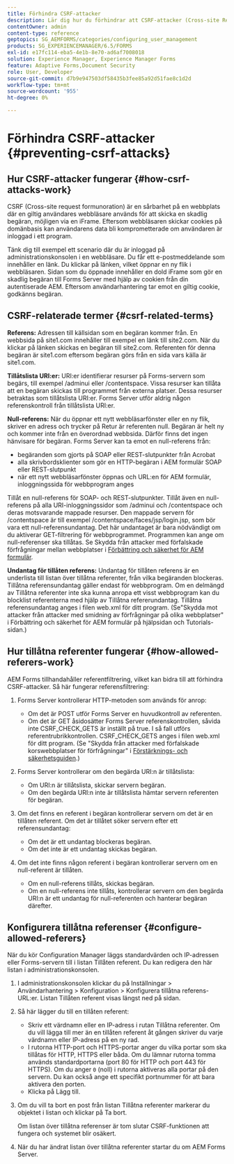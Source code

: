 ```yaml
---
title: Förhindra CSRF-attacker
description: Lär dig hur du förhindrar att CSRF-attacker (Cross-site Request ForVerification) angriper webbplatser och skyddar användardata från att äventyras.
contentOwner: admin
content-type: reference
geptopics: SG_AEMFORMS/categories/configuring_user_management
products: SG_EXPERIENCEMANAGER/6.5/FORMS
exl-id: e17fc114-eba5-4e1b-8e70-ad6af7008018
solution: Experience Manager, Experience Manager Forms
feature: Adaptive Forms,Document Security
role: User, Developer
source-git-commit: d7b9e947503df58435b3fee85a92d51fae8c1d2d
workflow-type: tm+mt
source-wordcount: '955'
ht-degree: 0%

---
```


# Förhindra CSRF-attacker {#preventing-csrf-attacks}

## Hur CSRF-attacker fungerar {#how-csrf-attacks-work}

CSRF (Cross-site request formunoration) är en sårbarhet på en webbplats där en giltig användares webbläsare används för att skicka en skadlig begäran, möjligen via en iFrame. Eftersom webbläsaren skickar cookies på domänbasis kan användarens data bli komprometterade om användaren är inloggad i ett program.

Tänk dig till exempel ett scenario där du är inloggad på administrationskonsolen i en webbläsare. Du får ett e-postmeddelande som innehåller en länk. Du klickar på länken, vilket öppnar en ny flik i webbläsaren. Sidan som du öppnade innehåller en dold iFrame som gör en skadlig begäran till Forms Server med hjälp av cookien från din autentiserade AEM. Eftersom användarhantering tar emot en giltig cookie, godkänns begäran.

## CSRF-relaterade termer {#csrf-related-terms}

**Referens:** Adressen till källsidan som en begäran kommer från. En webbsida på site1.com innehåller till exempel en länk till site2.com. När du klickar på länken skickas en begäran till site2.com. Referenten för denna begäran är site1.com eftersom begäran görs från en sida vars källa är site1.com.

**Tillåtslista URI:er:** URI:er identifierar resurser på Forms-servern som begärs, till exempel /adminui eller /contentspace. Vissa resurser kan tillåta att en begäran skickas till programmet från externa platser. Dessa resurser betraktas som tillåtslista URI:er. Forms Server utför aldrig någon referenskontroll från tillåtslista URI:er.

**Null-referens:** När du öppnar ett nytt webbläsarfönster eller en ny flik, skriver en adress och trycker på Retur är referenten null. Begäran är helt ny och kommer inte från en överordnad webbsida. Därför finns det ingen hänvisare för begäran. Forms Server kan ta emot en null-referens från:

* begäranden som gjorts på SOAP eller REST-slutpunkter från Acrobat
* alla skrivbordsklienter som gör en HTTP-begäran i AEM formulär SOAP eller REST-slutpunkt
* när ett nytt webbläsarfönster öppnas och URL:en för AEM formulär, inloggningssida för webbprogram anges

Tillåt en null-referens för SOAP- och REST-slutpunkter. Tillåt även en null-referens på alla URI-inloggningssidor som /adminui och /contentspace och deras motsvarande mappade resurser. Den mappade servern för /contentspace är till exempel /contentspace/faces/jsp/login.jsp, som bör vara ett null-referensundantag. Det här undantaget är bara nödvändigt om du aktiverar GET-filtrering för webbprogrammet. Programmen kan ange om null-referenser ska tillåtas. Se Skydda från attacker med förfalskade förfrågningar mellan webbplatser i [Förbättring och säkerhet för AEM formulär](https://help.adobe.com/en_US/livecycle/11.0/HardeningSecurity/index.html).

**Undantag för tillåten referens:** Undantag för tillåten referens är en underlista till listan över tillåtna referenter, från vilka begäranden blockeras. Tillåtna referensundantag gäller endast för webbprogram. Om en delmängd av Tillåtna referenter inte ska kunna anropa ett visst webbprogram kan du blocklist referenterna med hjälp av Tillåtna refererundantag. Tillåtna referensundantag anges i filen web.xml för ditt program. (Se&quot;Skydda mot attacker från attacker med smidning av förfrågningar på olika webbplatser&quot; i Förbättring och säkerhet för AEM formulär på hjälpsidan och Tutorials-sidan.)

## Hur tillåtna referenter fungerar {#how-allowed-referers-work}

AEM Forms tillhandahåller referentfiltrering, vilket kan bidra till att förhindra CSRF-attacker. Så här fungerar referensfiltrering:

1. Forms Server kontrollerar HTTP-metoden som används för anrop:

   * Om det är POST utför Forms Server en huvudkontroll av referenten.
   * Om det är GET åsidosätter Forms Server referenskontrollen, såvida inte CSRF_CHECK_GETS är inställt på true. I så fall utförs referentrubrikkontrollen. CSRF_CHECK_GETS anges i filen web.xml för ditt program. (Se &quot;Skydda från attacker med förfalskade korswebbplatser för förfrågningar&quot; i [Förstärknings- och säkerhetsguiden](https://help.adobe.com/en_US/livecycle/11.0/HardeningSecurity/index.html).)

1. Forms Server kontrollerar om den begärda URI:n är tillåtslista:

   * Om URI:n är tillåtslista, skickar servern begäran.
   * Om den begärda URI:n inte är tillåtslista hämtar servern referenten för begäran.

1. Om det finns en referent i begäran kontrollerar servern om det är en tillåten referent. Om det är tillåtet söker servern efter ett referensundantag:

   * Om det är ett undantag blockeras begäran.
   * Om det inte är ett undantag skickas begäran.

1. Om det inte finns någon referent i begäran kontrollerar servern om en null-referent är tillåten.

   * Om en null-referens tillåts, skickas begäran.
   * Om en null-referens inte tillåts, kontrollerar servern om den begärda URI:n är ett undantag för null-referenten och hanterar begäran därefter.

## Konfigurera tillåtna referenser {#configure-allowed-referers}

När du kör Configuration Manager läggs standardvärden och IP-adressen eller Forms-servern till i listan Tillåten referent. Du kan redigera den här listan i administrationskonsolen.

1. I administrationskonsolen klickar du på Inställningar > Användarhantering > Konfiguration > Konfigurera tillåtna referens-URL:er. Listan Tillåten referent visas längst ned på sidan.
1. Så här lägger du till en tillåten referent:

   * Skriv ett värdnamn eller en IP-adress i rutan Tillåtna referenter. Om du vill lägga till mer än en tillåten referent åt gången skriver du varje värdnamn eller IP-adress på en ny rad.
   * I rutorna HTTP-port och HTTPS-portar anger du vilka portar som ska tillåtas för HTTP, HTTPS eller båda. Om du lämnar rutorna tomma används standardportarna (port 80 för HTTP och port 443 för HTTPS). Om du anger `0` (noll) i rutorna aktiveras alla portar på den servern. Du kan också ange ett specifikt portnummer för att bara aktivera den porten.
   * Klicka på Lägg till.

1. Om du vill ta bort en post från listan Tillåtna referenter markerar du objektet i listan och klickar på Ta bort.

   Om listan över tillåtna referenser är tom slutar CSRF-funktionen att fungera och systemet blir osäkert.

1. När du har ändrat listan över tillåtna referenter startar du om AEM Forms Server.
